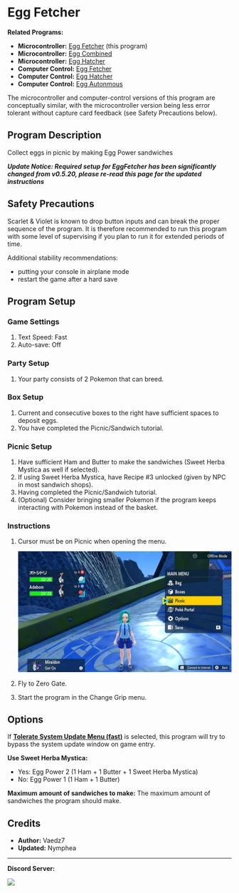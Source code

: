# Egg Fetcher

**Related Programs:**
- **Microcontroller:** [Egg Fetcher](https://github.com/PokemonAutomation/Microcontroller/blob/master/Wiki/Programs/PokemonSV/EggFetcher.md) (this program)
- **Microcontroller:** [Egg Combined](https://github.com/PokemonAutomation/Microcontroller/blob/master/Wiki/Programs/PokemonSV/EggCombined.md)
- **Microcontroller:** [Egg Hatcher](https://github.com/PokemonAutomation/Microcontroller/blob/master/Wiki/Programs/PokemonSV/EggHatcher.md)
- **Computer Control:** [Egg Fetcher](https://github.com/PokemonAutomation/ComputerControl/blob/master/Wiki/Programs/PokemonSV/EggFetcher.md)
- **Computer Control:** [Egg Hatcher](https://github.com/PokemonAutomation/ComputerControl/blob/master/Wiki/Programs/PokemonSV/EggHatcher.md)
- **Computer Control:** [Egg Autonmous](https://github.com/PokemonAutomation/ComputerControl/blob/master/Wiki/Programs/PokemonSV/EggAutonomous.md)

The microcontroller and computer-control versions of this program are conceptually similar, with the microcontroller version being less error tolerant without capture card feedback (see Safety Precautions below).

## Program Description

Collect eggs in picnic by making Egg Power sandwiches

***Update Notice: Required setup for EggFetcher has been significantly changed from v0.5.20, please re-read this page for the updated instructions***

## Safety Precautions

Scarlet & Violet is known to drop button inputs and can break the proper sequence of the program. It is therefore recommended to run this program with some level of supervising if you plan to run it for extended periods of time. 

Additional stability recommendations:
- putting your console in airplane mode
- restart the game after a hard save

## Program Setup

### Game Settings

1. Text Speed: Fast
2. Auto-save: Off

### Party Setup

1. Your party consists of 2 Pokemon that can breed.

### Box Setup

1. Current and consecutive boxes to the right have sufficient spaces to deposit eggs.
2. You have completed the Picnic/Sandwich tutorial.

### Picnic Setup

1. Have sufficient Ham and Butter to make the sandwiches (Sweet Herba Mystica as well if selected).
2. If using Sweet Herba Mystica, have Recipe #3 unlocked (given by NPC in most sandwich shops).
3. Having completed the Picnic/Sandwich tutorial.
4. (Optional) Consider bringing smaller Pokemon if the program keeps interacting with Pokemon instead of the basket.

### Instructions

1. Cursor must be on Picnic when opening the menu.
   
   <img src="images/EggFetcher2.png">

2. Fly to Zero Gate.
3. Start the program in the Change Grip menu.

## Options

If [**Tolerate System Update Menu (fast)**](/Wiki/Programs/NintendoSwitch/FrameworkSettings.md#tolerate-system-update-menu-fast) is selected, this program will try to bypass the system update window on game entry.

**Use Sweet Herba Mystica:**
- Yes: Egg Power 2 (1 Ham + 1 Butter + 1 Sweet Herba Mystica)
- No:  Egg Power 1 (1 Ham + 1 Butter)

**Maximum amount of sandwiches to make:** The maximum amount of sandwiches the program should make.

## Credits

- **Author:** Vaedz7
- **Updated:** Nymphea

<hr>

**Discord Server:** 

[<img src="https://canary.discordapp.com/api/guilds/695809740428673034/widget.png?style=banner2">](https://discord.gg/cQ4gWxN)
